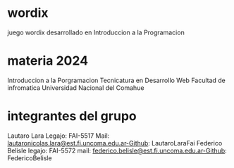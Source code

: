 # wordix
juego wordix desarrollado en Introduccion a la Programacion
# materia 2024
Introduccion a la Porgramacion 
Tecnicatura en Desarrollo Web
Facultad de infromatica
Universidad Nacional del Comahue
# integrantes del grupo
Lautaro Lara Legajo: FAI-5517 Mail: lautaronicolas.lara@est.fi.uncoma.edu.ar-Github: LautaroLaraFai
Federico Belisle legajo: FAI-5572 mail: federico.belisle@est.fi.uncoma.edu.ar-Github: FedericoBelisle 